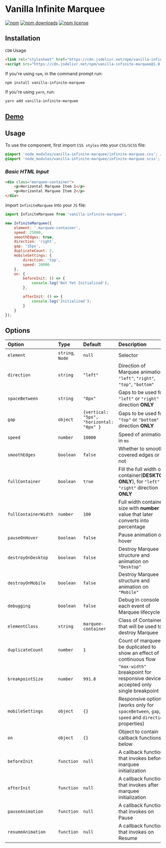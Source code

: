 # Vanilla Infinite Marquee

[![npm](https://img.shields.io/npm/v/react-fast-marquee.svg)](https://www.npmjs.com/package/vanilla-infinite-marquee)
[![npm downloads](https://img.shields.io/npm/dt/react-fast-marquee.svg)](https://www.npmjs.com/package/vanilla-infinite-marquee)
[![npm license](https://img.shields.io/npm/l/react-fast-marquee.svg)](https://www.npmjs.com/package/vanilla-infinite-marquee)

## Installation

`CDN` Usage
```html
<link rel="stylesheet" href="https://cdn.jsdelivr.net/npm/vanilla-infinite-marquee@1.0.12/infinite-marquee.min.css">
<script src="https://cdn.jsdelivr.net/npm/vanilla-infinite-marquee@1.0.12/infinite-marquee.bundle.js"></script>
```

If you're using `npm`, in the command prompt run:

```sh
npm install vanilla-infinite-marquee
```

If you're using `yarn`, run:

```sh
yarn add vanilla-infinite-marquee
```

## **[Demo](https://master--infinite-marquee-demo.netlify.app/)**

## Usage
To use the component, first import `CSS styles` into your `CSS/SCSS` file:
```scss
@import 'node_modules/vanilla-infinite-marquee/infinite-marquee.css'; //OR
@import 'node_modules/vanilla-infinite-marquee/infinite-marquee.scss';
```
### _Basic HTML Input_
```html
<div class="marquee-container">
    <p>Horizontal Marquee Item 1</p>
    <p>Horizontal Marquee Item 2</p>
</div>
```
import `InfiniteMarquee` into your `JS` file:
```jsx
import InfiniteMarquee from 'vanilla-infinite-marquee';

new InfiniteMarquee({
	element: '.marquee-container',
	speed: 25000,
	smoothEdges: true,
	direction: 'right',
	gap: '15px',
	duplicateCount: 2,
	mobileSettings: {
		direction: 'top',
		speed: 20000
	},
	on: {
		beforeInit: () => {
			console.log('Not Yet Initialized');
		},

		afterInit: () => {
			console.log('Initialized');
		}
	}
});
```

## Options
| Option               | Type             | Default                                  | Description                                                                                      |
|:---------------------|:-----------------|:-----------------------------------------|:-------------------------------------------------------------------------------------------------|
| `element`            | `string`, `Node` | `null`                                   | Selector                                                                                         |
| `direction`          | `string`         | `"left"`                                 | Direction of Marquee animation, `"left"`, `"right"`, `"top"`, `"bottom"`                         |
| `spaceBetween`       | `string`         | `"0px"`                                  | Gaps to be used for `"left"` or `"right"` direction **ONLY**                                     |
| `gap`                | `object`         | `{vertical: "5px", "horizontal: "0px" }` | Gaps to be used for `"top"` or `"bottom"` direction **ONLY**                                     |
| `speed`              | `number`         | `10000`                                  | Speed of animation in `ms`                                                                       |
| `smoothEdges`        | `boolean`        | `false`                                  | Whether to smooth covered edges or not                                                           |
| `fullContainer`      | `boolean`        | `true`                                   | Fill the full width of container(**DESKTOP ONLY**), for `"left"` or `"right"` direction **ONLY** |
| `fullContainerWidth` | `number`         | `100`                                    | Full width container size with **number** value that later converts into percentage              |
| `pauseOnHover`       | `boolean`        | `false`                                  | Pause animation on hover                                                                         |
| `destroyOnDesktop`   | `boolean`        | `false`                                  | Destroy Marquee structure and animation on `"Desktop"`                                           |
| `destroyOnMobile`    | `boolean`        | `false`                                  | Destroy Marquee structure and animation on `"Mobile"`                                            |
| `debugging`          | `boolean`        | `false`                                  | Debug in console each event of Marquee lifecycle                                                 |
| `elementClass`       | `string`         | `marquee-container`                      | Class of Container that will be used to destroy Marquee                                          |
| `duplicateCount`     | `number`         | `1`                                      | Count of marquee be duplicated to show an effect of continuous flow                              |
| `breakpointSize`     | `number`         | `991.8`                                  | `"max-width"` breakpoint for responsive devices, accepted only single breakpoint                 |
| `mobileSettings`     | `object`         | `{}`                                     | Responsive options (works only for `spaceBetween`, `gap`, `speed` and `direction` properties)    |
| `on`                 | `object`         | `{}`                                     | Object to contain callback functions below                                                       |
| `beforeInit`         | `function`       | `null`                                   | A callback function that invokes before marquee initialization                                   |
| `afterInit`          | `function`       | `null`                                   | A callback function that invokes after marquee initialization                                    |
| `pauseAnimation`     | `function`       | `null`                                   | A callback function that invokes on Pause                                                        |
| `resumeAnimation`    | `function`       | `null`                                   | A callback function that invokes on Resume                                                       |

